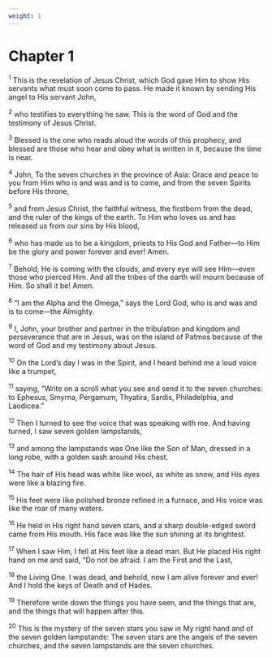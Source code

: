 ```yaml
---
weight: 1
---
```


# Chapter 1

<sup>1</sup> This is the revelation of Jesus Christ, which God gave Him to show His servants what must soon come to pass. He made it known by sending His angel to His servant John, 

<sup>2</sup> who testifies to everything he saw. This is the word of God and the testimony of Jesus Christ. 

<sup>3</sup> Blessed is the one who reads aloud the words of this prophecy, and blessed are those who hear and obey what is written in it, because the time is near. 

<sup>4</sup> John, To the seven churches in the province of Asia: Grace and peace to you from Him who is and was and is to come, and from the seven Spirits before His throne, 

<sup>5</sup> and from Jesus Christ, the faithful witness, the firstborn from the dead, and the ruler of the kings of the earth. To Him who loves us and has released us from our sins by His blood, 

<sup>6</sup> who has made us to be a kingdom, priests to His God and Father—to Him be the glory and power forever and ever! Amen. 

<sup>7</sup> Behold, He is coming with the clouds, and every eye will see Him—even those who pierced Him. And all the tribes of the earth will mourn because of Him. So shall it be! Amen. 

<sup>8</sup> “I am the Alpha and the Omega,” says the Lord God, who is and was and is to come—the Almighty. 

<sup>9</sup> I, John, your brother and partner in the tribulation and kingdom and perseverance that are in Jesus, was on the island of Patmos because of the word of God and my testimony about Jesus. 

<sup>10</sup> On the Lord’s day I was in the Spirit, and I heard behind me a loud voice like a trumpet, 

<sup>11</sup> saying, “Write on a scroll what you see and send it to the seven churches: to Ephesus, Smyrna, Pergamum, Thyatira, Sardis, Philadelphia, and Laodicea.” 

<sup>12</sup> Then I turned to see the voice that was speaking with me. And having turned, I saw seven golden lampstands, 

<sup>13</sup> and among the lampstands was One like the Son of Man, dressed in a long robe, with a golden sash around His chest. 

<sup>14</sup> The hair of His head was white like wool, as white as snow, and His eyes were like a blazing fire. 

<sup>15</sup> His feet were like polished bronze refined in a furnace, and His voice was like the roar of many waters. 

<sup>16</sup> He held in His right hand seven stars, and a sharp double-edged sword came from His mouth. His face was like the sun shining at its brightest. 

<sup>17</sup> When I saw Him, I fell at His feet like a dead man. But He placed His right hand on me and said, “Do not be afraid. I am the First and the Last, 

<sup>18</sup> the Living One. I was dead, and behold, now I am alive forever and ever! And I hold the keys of Death and of Hades. 

<sup>19</sup> Therefore write down the things you have seen, and the things that are, and the things that will happen after this. 

<sup>20</sup> This is the mystery of the seven stars you saw in My right hand and of the seven golden lampstands: The seven stars are the angels of the seven churches, and the seven lampstands are the seven churches. 


